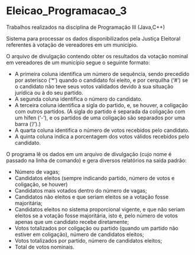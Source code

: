 # Eleicao_Programacao_3
Trabalhos realizados na disciplina de Programação III (Java,C++)

Sistema para processar os dados disponibilizados pela Justiça Eleitoral referentes à votação de
vereadores em um município.

O arquivo de divulgação contendo obter os resultados da votação nominal em vereadores de um município
segue o seguinte formato:
- A primeira coluna identifica um número de sequência, sendo precedido por asterisco (‘*’) quando o
candidato foi eleito, e por cerquilha (‘#’) se o candidato não teve seus votos validados devido à sua
situação jurídica ou à do seu partido.
- A segunda coluna identifica o número do candidato.
- A terceira coluna identifica a sigla do partido, e, se houver, a coligação com outros partidos. (A sigla
do partido é separada da coligação com um hífen (‘-’), e os partidos de uma coligação são separados
por uma barra (‘/’).)
- A quarta coluna identifica o número de votos recebidos pelo candidato.
- A quinta coluna indica a porcentagem dos votos válidos recebidos pelo candidato.

O programa lê os dados em um arquivo de divulgação (cujo nome é passado na linha
de comando) e gera diversos relatórios na saída padrão:
- Número de vagas;
- Candidatos eleitos (sempre indicando partido, número de votos e coligação, se houver)
- Candidatos mais votados dentro do número de vagas;
- Candidatos não eleitos e que seriam eleitos se a votação fosse majoritária;
- Candidatos eleitos no sistema proporcional vigente, e que não seriam eleitos se a votação fosse
majoritária, isto é, pelo número de votos apenas que um candidato recebe diretamente;
- Votos totalizados por coligação ou partido (quando um partido não estiver em coligação), número de
candidatos eleitos;
- Votos totalizados por partido, número de candidatos eleitos;
- Total de votos nominais.
